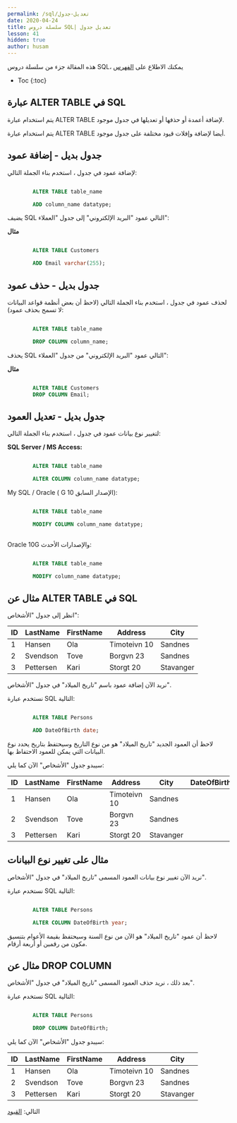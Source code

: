 ```yaml
---
permalink: /sql/تعديل-جدول
date: 2020-04-24
title: سلسلة دروس SQL| تعديل جدول
lesson: 41
hidden: true
author: husam
---
```


هذه المقالة جزء من سلسلة دروس SQL، يمكنك الاطلاع على [الفهرس](intro)

* Toc
{:toc}

## عبارة ALTER TABLE في SQL

يتم استخدام عبارة ALTER TABLE لإضافة أعمدة أو حذفها أو تعديلها في جدول موجود.

يتم استخدام عبارة ALTER TABLE أيضا لإضافة وإفلات قيود مختلفة على جدول موجود.

## جدول بديل - إضافة عمود

لإضافة عمود في جدول ، استخدم بناء الجملة التالي:

```sql

		ALTER TABLE table_name

		ADD column_name datatype;

```

يضيف SQL التالي عمود "البريد الإلكتروني" إلى جدول "العملاء":

**مثال**

```sql

		ALTER TABLE Customers

		ADD Email varchar(255);

```

## جدول بديل - حذف عمود


لحذف عمود في جدول ، استخدم بناء الجملة التالي (لاحظ أن بعض أنظمة قواعد البيانات لا تسمح بحذف عمود):

```sql

		ALTER TABLE table_name

		DROP COLUMN column_name; 

```

يحذف SQL التالي عمود "البريد الإلكتروني" من جدول "العملاء":

**مثال**

```sql

		ALTER TABLE Customers
		DROP COLUMN Email;

```

## جدول بديل - تعديل العمود

لتغيير نوع بيانات عمود في جدول ، استخدم بناء الجملة التالي:

**SQL Server / MS Access:**

```sql

		ALTER TABLE table_name

		ALTER COLUMN column_name datatype; 

```

My SQL / Oracle ( G الإصدار السابق 10):

```sql

		ALTER TABLE table_name

		MODIFY COLUMN column_name datatype;
 
```

Oracle 10G والإصدارات الأحدث:

```sql

		ALTER TABLE table_name

		MODIFY column_name datatype;

```

## مثال عن ALTER TABLE في SQL

انظر إلى جدول "الأشخاص":

| ID 	| LastName |	FirstName |	Address |	City |
| ----- | -------- | ------------ | ----------- |------------ |
| 1 |	Hansen |	Ola |	Timoteivn 10 |	Sandnes |
| 2 |	Svendson |	Tove |	Borgvn 23 |	Sandnes |
| 3 |	Pettersen |	Kari |	Storgt 20 |	Stavanger |


نريد الآن إضافة عمود باسم "تاريخ الميلاد" في جدول "الأشخاص".

نستخدم عبارة SQL التالية:

```sql

		ALTER TABLE Persons

		ADD DateOfBirth date; 

```

لاحظ أن العمود الجديد "تاريخ الميلاد" هو من نوع التاريخ وسيحتفظ بتاريخ يحدد نوع البيانات التي يمكن للعمود الاحتفاظ بها.

سيبدو جدول "الأشخاص" الآن كما يلي:

| ID |	LastName |	FirstName |	Address |	City |	DateOfBirth |
| --- | --------- | ------------- | ----------- | ---------- | ------------- |
| 1 |	Hansen |	Ola |	Timoteivn 10 |	Sandnes |                   |	
| 2 |	Svendson |	Tove |	Borgvn 23 |	Sandnes |                   |	
| 3 |	Pettersen |	Kari |	Storgt 20 |	Stavanger |                 |	

## مثال على تغيير نوع البيانات

 
نريد الآن تغيير نوع بيانات العمود المسمى "تاريخ الميلاد" في جدول "الأشخاص".

نستخدم عبارة SQL التالية:

```sql

		ALTER TABLE Persons

		ALTER COLUMN DateOfBirth year; 

```

لاحظ أن عمود "تاريخ الميلاد" هو الآن من نوع السنة وسيحتفظ بقيمة الأعوام بتنسيق مكون من رقمين أو أربعة أرقام.

## مثال عن DROP COLUMN

بعد ذلك ، نريد حذف العمود المسمى "تاريخ الميلاد" في جدول "الأشخاص".

نستخدم عبارة SQL التالية:

```sql

		ALTER TABLE Persons

		DROP COLUMN DateOfBirth; 

```

سيبدو جدول "الأشخاص" الآن كما يلي:

| ID |	LastName |	FirstName |	Address |	City |
| --- | ------- | ---------------- | ---------- | ---------- |
| 1 |	Hansen |	Ola |	Timoteivn 10 |	Sandnes |
| 2 |	Svendson |	Tove |	Borgvn 23 |	Sandnes |
| 3 | 	Pettersen |	Kari |	Storgt 20 |	Stavanger |

التالي: [القيود](القيود)

